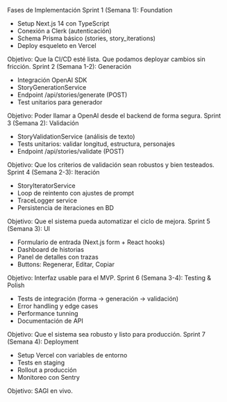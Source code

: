 Fases de Implementación
Sprint 1 (Semana 1): Foundation

* Setup Next.js 14 con TypeScript
* Conexión a Clerk (autenticación)
* Schema Prisma básico (stories, story_iterations)
* Deploy esqueleto en Vercel

Objetivo: Que la CI/CD esté lista. Que podamos deployar cambios sin fricción.
Sprint 2 (Semana 1-2): Generación

* Integración OpenAI SDK
* StoryGenerationService
* Endpoint /api/stories/generate (POST)
* Test unitarios para generador

Objetivo: Poder llamar a OpenAI desde el backend de forma segura.
Sprint 3 (Semana 2): Validación

* StoryValidationService (análisis de texto)
* Tests unitarios: validar longitud, estructura, personajes
* Endpoint /api/stories/validate (POST)

Objetivo: Que los criterios de validación sean robustos y bien testeados.
Sprint 4 (Semana 2-3): Iteración

* StoryIteratorService
* Loop de reintento con ajustes de prompt
* TraceLogger service
* Persistencia de iteraciones en BD

Objetivo: Que el sistema pueda automatizar el ciclo de mejora.
Sprint 5 (Semana 3): UI

* Formulario de entrada (Next.js form + React hooks)
* Dashboard de historias
* Panel de detalles con trazas
* Buttons: Regenerar, Editar, Copiar

Objetivo: Interfaz usable para el MVP.
Sprint 6 (Semana 3-4): Testing & Polish

* Tests de integración (forma → generación → validación)
* Error handling y edge cases
* Performance tunning
* Documentación de API

Objetivo: Que el sistema sea robusto y listo para producción.
Sprint 7 (Semana 4): Deployment

* Setup Vercel con variables de entorno
* Tests en staging
* Rollout a producción
* Monitoreo con Sentry

Objetivo: SAGI en vivo.